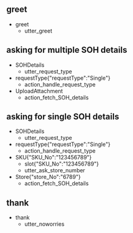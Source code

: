 ## greet
* greet
  - utter_greet

<!-- ## asking for legacyPO, without number
* legacyPO
 - utter_on_it
 - utter_ask_legacyPO_number
 

## asking for legacyPO, with number
* legacyPO{"legacyPO_No":"123456"}
 - action_show_new_po -->

## asking for multiple SOH details
* SOHDetails
  - utter_request_type
* requestType{"requestType":"Single"}
  - action_handle_request_type
* UploadAttachment
  - action_fetch_SOH_details

## asking for single SOH details
* SOHDetails
  - utter_request_type
* requestType{"requestType":"Single"}
  - action_handle_request_type
* SKU{"SKU_No":"123456789"}
  - slot{"SKU_No":"123456789"}
  - utter_ask_store_number
* Store{"store_No":"6789"}
  - action_fetch_SOH_details

<!-- ## asking for SKU, without number
* SKU
  - utter_on_it
  - utter_ask_SKU_number

## asking for SKU, with number
* SKU{"SKU_No":"123456789"}
  - slot{"SKU_No":"123456789"}
  - utter_ask_store_number
* Store{"store_No":"6789"}
  - action_fetch_SOH_details -->


## thank
* thank
  - utter_noworries



<!--
## goodbye
* goodbye
  - utter_goodbye

## order form
* itemOrder
    - order_form
    - form{"name": "order_form"}
    - form{"name": null} -->


<!-- ## sad path 1
* greet
  - utter_greet
* mood_unhappy
  - utter_cheer_up
  - utter_did_that_help
* affirm
  - utter_happy

## sad path 2
* greet
  - utter_greet
* mood_unhappy
  - utter_cheer_up
  - utter_did_that_help
* deny
  - utter_goodbye

## say goodbye
* goodbye
  - utter_goodbye

## bot challenge
* bot_challenge
  - utter_iamabot -->

